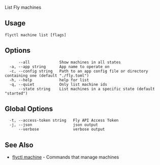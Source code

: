 List Fly machines

## Usage
~~~
flyctl machine list [flags]
~~~

## Options

~~~
      --all             Show machines in all states
  -a, --app string      App name to operate on
  -c, --config string   Path to an app config file or directory containing one (default "./fly.toml")
  -h, --help            help for list
  -q, --quiet           Only list machine ids
      --state string    List machines in a specific state (default "started")
~~~

## Global Options

~~~
  -t, --access-token string   Fly API Access Token
  -j, --json                  json output
      --verbose               verbose output
~~~

## See Also

* [flyctl machine](/docs/flyctl/machine/)	 - Commands that manage machines

